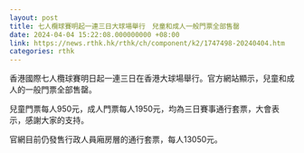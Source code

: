 ```yaml
---
layout: post
title: 七人欖球賽明起一連三日大球場舉行　兒童和成人一般門票全部售罄
date: 2024-04-04 15:22:08.000000000 +08:00
link: https://news.rthk.hk/rthk/ch/component/k2/1747498-20240404.htm
categories: rthk
---
```


香港國際七人欖球賽明日起一連三日在香港大球場舉行。官方網站顯示，兒童和成人的一般門票全部售罄。

兒童門票每人950元，成人門票每人1950元，均為三日賽事通行套票，大會表示，感謝大家的支持。

官網目前仍發售行政人員廂房層的通行套票，每人13050元。
